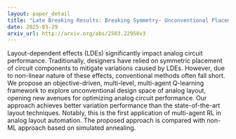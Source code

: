 ```yaml
---
layout: paper_detail
title: "Late Breaking Results: Breaking Symmetry- Unconventional Placement of Analog Circuits using Multi-Level Multi-Agent Reinforcement Learning"
date: 2025-03-29
arxiv_url: http://arxiv.org/abs/2503.22958v3
---
```


Layout-dependent effects (LDEs) significantly impact analog circuit performance. Traditionally, designers have relied on symmetric placement of circuit components to mitigate variations caused by LDEs. However, due to non-linear nature of these effects, conventional methods often fall short. We propose an objective-driven, multi-level, multi-agent Q-learning framework to explore unconventional design space of analog layout, opening new avenues for optimizing analog circuit performance. Our approach achieves better variation performance than the state-of-the-art layout techniques. Notably, this is the first application of multi-agent RL in analog layout automation. The proposed approach is compared with non-ML approach based on simulated annealing.
